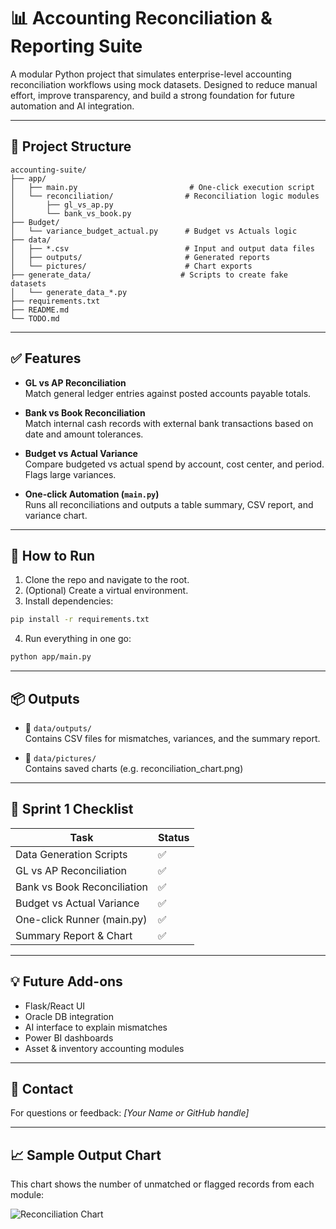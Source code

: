 # 📊 Accounting Reconciliation & Reporting Suite

A modular Python project that simulates enterprise-level accounting reconciliation workflows using mock datasets. Designed to reduce manual effort, improve transparency, and build a strong foundation for future automation and AI integration.

---

## 📁 Project Structure

```
accounting-suite/
├── app/
│   ├── main.py                         # One-click execution script
│   └── reconciliation/                # Reconciliation logic modules
│       ├── gl_vs_ap.py
│       └── bank_vs_book.py
├── Budget/
│   └── variance_budget_actual.py      # Budget vs Actuals logic
├── data/
│   ├── *.csv                          # Input and output data files
│   ├── outputs/                       # Generated reports
│   └── pictures/                      # Chart exports
├── generate_data/                    # Scripts to create fake datasets
│   └── generate_data_*.py
├── requirements.txt
├── README.md
└── TODO.md
```

---

## ✅ Features

- **GL vs AP Reconciliation**  
  Match general ledger entries against posted accounts payable totals.

- **Bank vs Book Reconciliation**  
  Match internal cash records with external bank transactions based on date and amount tolerances.

- **Budget vs Actual Variance**  
  Compare budgeted vs actual spend by account, cost center, and period. Flags large variances.

- **One-click Automation (`main.py`)**  
  Runs all reconciliations and outputs a table summary, CSV report, and variance chart.

---

## 🚀 How to Run

1. Clone the repo and navigate to the root.
2. (Optional) Create a virtual environment.
3. Install dependencies:

```bash
pip install -r requirements.txt
```

4. Run everything in one go:

```bash
python app/main.py
```

---

## 📦 Outputs

- 📁 `data/outputs/`  
  Contains CSV files for mismatches, variances, and the summary report.

- 📁 `data/pictures/`  
  Contains saved charts (e.g. reconciliation_chart.png)

---

## 📅 Sprint 1 Checklist

| Task                       | Status |
|----------------------------|--------|
| Data Generation Scripts    | ✅     |
| GL vs AP Reconciliation    | ✅     |
| Bank vs Book Reconciliation| ✅     |
| Budget vs Actual Variance  | ✅     |
| One-click Runner (main.py) | ✅     |
| Summary Report & Chart     | ✅     |

---

## 💡 Future Add-ons

- Flask/React UI
- Oracle DB integration
- AI interface to explain mismatches
- Power BI dashboards
- Asset & inventory accounting modules

---

## 🤝 Contact

For questions or feedback: *[Your Name or GitHub handle]*  


---

## 📈 Sample Output Chart

This chart shows the number of unmatched or flagged records from each module:

![Reconciliation Chart](data/pictures/reconciliation_chart.png)
